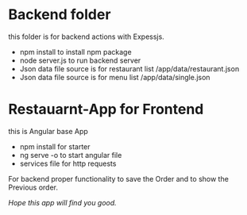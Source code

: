 # Backend folder
this folder is for backend actions with Expessjs.
-  npm install to install npm package
-  node server.js to run backend server
-  Json data file source is for restaurant list /app/data/restaurant.json
-  Json data file source is for menu list /app/data/single.json
  
# Restauarnt-App for Frontend
this is Angular base App 
- npm install for starter
- ng serve -o to start angular file
- services file for http requests


For backend proper functionality to save the Order and to show the Previous order.

*Hope this app will find you good.*
